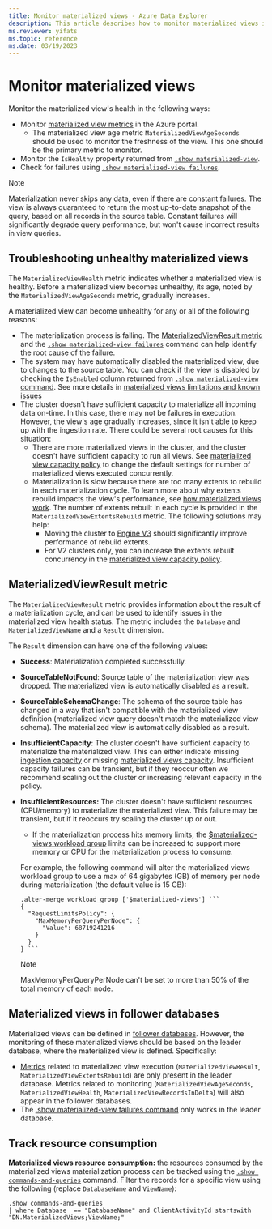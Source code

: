 ```yaml
---
title: Monitor materialized views - Azure Data Explorer
description: This article describes how to monitor materialized views in Azure Data Explorer.
ms.reviewer: yifats
ms.topic: reference
ms.date: 03/19/2023
---
```

# Monitor materialized views

Monitor the materialized view's health in the following ways:

* Monitor [materialized view metrics](../../../using-metrics.md#materialized-view-metrics) in the Azure portal.
  * The materialized view age metric `MaterializedViewAgeSeconds` should be used to monitor the freshness of the view. This one should be the primary metric to monitor.
* Monitor the `IsHealthy` property returned from [`.show materialized-view`](materialized-view-show-command.md#show-materialized-views).
* Check for failures using [`.show materialized-view failures`](materialized-view-show-failures-command.md#show-materialized-view-failures).

> [!NOTE]
>
> Materialization never skips any data, even if there are constant failures. The view is always guaranteed to return the most up-to-date snapshot of the query, based on all records in the source table. Constant failures will significantly degrade query performance, but won't cause incorrect results in view queries.

## Troubleshooting unhealthy materialized views

The `MaterializedViewHealth` metric indicates whether a materialized view is healthy. Before a materialized view becomes unhealthy, its age, noted by the `MaterializedViewAgeSeconds` metric, gradually increases.

A materialized view can become unhealthy for any or all of the following reasons:

* The materialization process is failing. The [MaterializedViewResult metric](#materializedviewresult-metric) and the [`.show materialized-view failures`](materialized-view-show-failures-command.md#show-materialized-view-failures) command can help identify the root cause of the failure.
* The system may have automatically disabled the materialized view, due to changes to the source table. You can check if the view is disabled by checking the `IsEnabled` column returned from [`.show materialized-view` command](materialized-view-show-command.md#show-materialized-views). See more details in [materialized views limitations and known issues](materialized-views-limitations.md#the-materialized-view-source)
* The cluster doesn't have sufficient capacity to materialize all incoming data on-time. In this case, there may not be failures in execution. However, the view's age gradually increases, since it isn't able to keep up with the ingestion rate. There could be several root causes for this situation:
  * There are more materialized views in the cluster, and the cluster doesn't have sufficient capacity to run all views. See [materialized view capacity policy](../capacitypolicy.md#materialized-views-capacity-policy) to change the default settings for number of materialized views executed concurrently.  
  * Materialization is slow because there are too many extents to rebuild in each materialization cycle. To learn more about why extents rebuild impacts the view's performance, see [how materialized views work](materialized-view-overview.md#how-materialized-views-work). The number of extents rebuilt in each cycle is provided in the `MaterializedViewExtentsRebuild` metric. The following solutions may help:
    * Moving the cluster to [Engine V3](../../../engine-v3.md) should significantly improve performance of rebuild extents.
    * For V2 clusters only, you can increase the extents rebuilt concurrency in the [materialized view capacity policy](../capacitypolicy.md#materialized-views-capacity-policy).

## MaterializedViewResult metric

The `MaterializedViewResult` metric provides information about the result of a materialization cycle, and can be used to identify issues in the materialized view health status. The metric includes the `Database` and `MaterializedViewName` and a `Result` dimension.

The `Result` dimension can have one of the following values:
  
* **Success**: Materialization completed successfully.
* **SourceTableNotFound**: Source table of the materialization view was dropped. The materialized view is automatically disabled as a result.
* **SourceTableSchemaChange**: The schema of the source table has changed in a way that isn't compatible with the materialized view definition (materialized view query doesn't match the materialized view schema). The materialized view is automatically disabled as a result.
* **InsufficientCapacity**: The cluster doesn't have sufficient capacity to materialize the materialized view. This can either indicate missing [ingestion capacity](../capacitypolicy.md#ingestion-capacity) or missing [materialized views capacity](../capacitypolicy.md#materialized-views-capacity-policy). Insufficient capacity failures can be transient, but if they reoccur often we recommend scaling out the cluster or increasing relevant capacity in the policy.
* **InsufficientResources:** The cluster doesn't have sufficient resources (CPU/memory) to materialize the materialized view. This failure may be transient, but if it reoccurs try scaling the cluster up or out.

  * If the materialization process hits memory limits, the [$materialized-views workload group](../workload-groups.md#materialized-views-workload-group) limits can be increased to support more memory or CPU for the materialization process to consume.
  
   For example, the following command will alter the materialized views workload group to use a max of 64 gigabytes (GB) of memory per node during materialization (the default value is 15 GB):

    ~~~kusto
    .alter-merge workload_group ['$materialized-views'] ```
    {
      "RequestLimitsPolicy": {
        "MaxMemoryPerQueryPerNode": {
          "Value": 68719241216
        }
      }
    } ```
    ~~~

    > [!NOTE]
    > MaxMemoryPerQueryPerNode can't be set to more than 50% of the total memory of each node.

## Materialized views in follower databases

Materialized views can be defined in [follower databases](materialized-views-limitations.md#follower-databases). However, the monitoring of these materialized views should be based on the leader database, where the materialized view is defined. Specifically:

* [Metrics](../../../using-metrics.md#materialized-view-metrics) related to materialized view execution (`MaterializedViewResult`, `MaterializedViewExtentsRebuild`) are only present in the leader database. Metrics related to monitoring (`MaterializedViewAgeSeconds`, `MaterializedViewHealth`, `MaterializedViewRecordsInDelta`) will also appear in the follower databases.
* The [.show materialized-view failures command](materialized-view-show-failures-command.md) only works in the leader database.

## Track resource consumption

**Materialized views resource consumption:** the resources consumed by the materialized views materialization process can be tracked using the [`.show commands-and-queries`](../commands-and-queries.md#show-commands-and-queries) command. Filter the records for a specific view using the following (replace `DatabaseName` and `ViewName`):

<!-- csl -->
```kusto
.show commands-and-queries 
| where Database  == "DatabaseName" and ClientActivityId startswith "DN.MaterializedViews;ViewName;"
```
